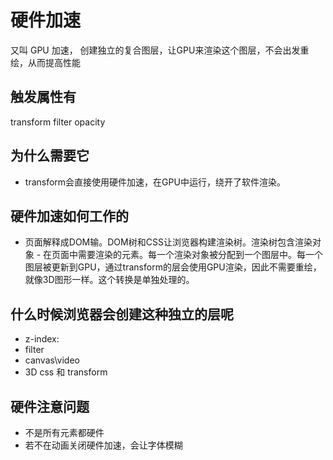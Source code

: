 # 硬件加速
又叫 GPU 加速， 创建独立的复合图层，让GPU来渲染这个图层，不会出发重绘，从而提高性能

## 触发属性有
transform filter opacity

## 为什么需要它
- transform会直接使用硬件加速，在GPU中运行，绕开了软件渲染。

## 硬件加速如何工作的
- 页面解释成DOM输。DOM树和CSS让浏览器构建渲染树。渲染树包含渲染对象 - 在页面中需要渲染的元素。每一个渲染对象被分配到一个图层中。每一个图层被更新到GPU，通过transform的层会使用GPU渲染，因此不需要重绘，就像3D图形一样。这个转换是单独处理的。

## 什么时候浏览器会创建这种独立的层呢

- z-index:
- filter
- canvas\video
- 3D css 和 transform 

## 硬件注意问题
- 不是所有元素都硬件
- 若不在动画关闭硬件加速，会让字体模糊